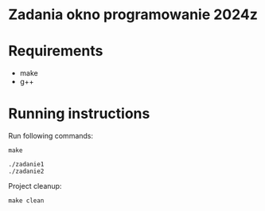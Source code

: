 # Zadania okno programowanie 2024z

# Requirements
* make
* g++

# Running instructions

Run following commands:

```shell
make

./zadanie1
./zadanie2
```

Project cleanup:

```shell
make clean
```
